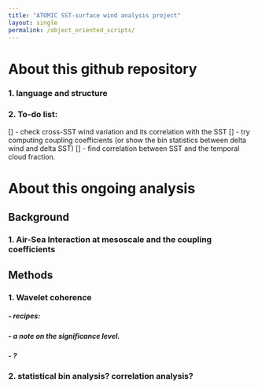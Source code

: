 ```yaml
---
title: "ATOMIC SST-surface wind analysis project"
layout: single
permalink: /object_oriented_scripts/
---
```



# About this github repository
### 1. language and structure


### 2. To-do list:
[] - check cross-SST wind variation and its correlation with the SST
[] - try computing coupling coefficients (or show the bin statistics between delta wind and delta SST)
[] - find correlation between SST and the temporal cloud fraction.


# About this ongoing analysis
## Background
### 1. Air-Sea Interaction at mesoscale and the coupling coefficients


## Methods
### 1. Wavelet coherence
##### - recipes:


##### - a note on the significance level.

##### - ?


### 2. statistical bin analysis? correlation analysis?
